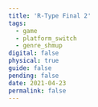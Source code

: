 ```yaml
---
title: 'R-Type Final 2'
tags:
  - game
  - platform_switch
  - genre_shmup
digital: false
physical: true
guide: false
pending: false
date: 2021-04-23
permalink: false
---
```

